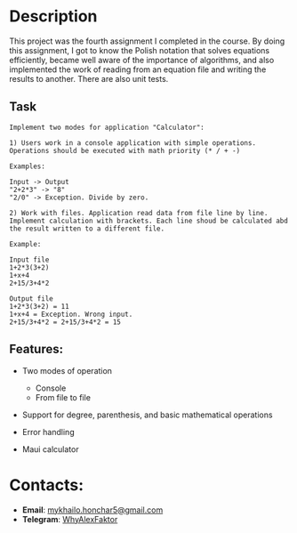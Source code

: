 # Description

This project was the fourth assignment I completed in the course. By doing this assignment, I got to know the Polish notation that solves equations efficiently, became well aware of the importance of algorithms, and also implemented the work of reading from an equation file and writing the results to another. There are also unit tests.

## Task
```
Implement two modes for application "Calculator":

1) Users work in a console application with simple operations. Operations should be executed with math priority (* / + -)

Examples:

Input -> Output
"2+2*3" -> "8"
"2/0" -> Exception. Divide by zero.

2) Work with files. Application read data from file line by line. Implement calculation with brackets. Each line shoud be calculated abd the result written to a different file.

Example:

Input file
1+2*3(3+2)
1+x+4
2+15/3+4*2

Output file
1+2*3(3+2) = 11
1+x+4 = Exception. Wrong input.
2+15/3+4*2 = 2+15/3+4*2 = 15
```
## Features:
- Two modes of operation

  - Console 
  - From file to file
- Support for degree, parenthesis, and basic mathematical operations
- Error handling
- Maui calculator

# Contacts:
- **Email**: [mykhailo.honchar5@gmail.com](mailto:mykhailo.honchar5@gmail.com)
- **Telegram**: [WhyAlexFaktor](https://t.me/WhyAlexFaktor)
